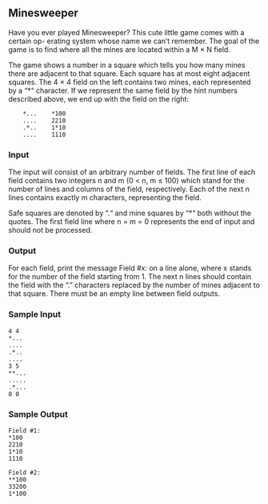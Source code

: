 
## Minesweeper

Have you ever played Minesweeper? This cute little game comes with a certain op-
erating system whose name we can’t remember. The goal of the game is to find where
all the mines are located within a M × N field.

The game shows a number in a square which tells you how many mines there are
adjacent to that square. Each square has at most eight adjacent squares. The 4 × 4 field
on the left contains two mines, each represented by a “\*“ character. If we represent the
same field by the hint numbers described above, we end up with the field on the right:

        *...    *100
        ....    2210
        .*..    1*10
        ....    1110

### Input
The input will consist of an arbitrary number of fields. The first line of each field
contains two integers n and m (0 < n, m ≤ 100) which stand for the number of lines
and columns of the field, respectively. Each of the next n lines contains exactly m
characters, representing the field.

Safe squares are denoted by “.“ and mine squares by “\*“ both without the quotes.
The first field line where n = m = 0 represents the end of input and should not be
processed.

### Output
For each field, print the message Field #x: on a line alone, where x stands for the
number of the field starting from 1. The next n lines should contain the field with the
“.” characters replaced by the number of mines adjacent to that square. There must
be an empty line between field outputs.

### Sample Input
    4 4
    *...
    ....
    .*..
    ....
    3 5
    **...
    .....
    .*...
    0 0

### Sample Output
    Field #1:
    *100
    2210
    1*10
    1110

    Field #2:
    **100
    33200
    1*100

